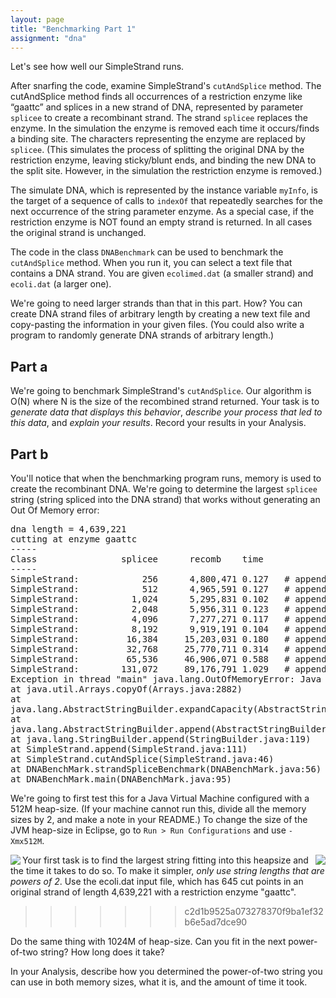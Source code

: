 ```yaml
---
layout: page
title: "Benchmarking Part 1"
assignment: "dna"
---
```

<p>Let's see how well our SimpleStrand runs.</p>

<p>After snarfing the code, examine SimpleStrand's <code>cutAndSplice</code> method. The cutAndSplice method finds all occurrences of a restriction enzyme like “gaattc” and splices in a new strand of DNA, represented by parameter <code>splicee</code> to create a recombinant strand. The strand <code>splicee</code> replaces the enzyme. In the simulation the enzyme is removed each time it occurs/finds a binding site. The characters representing the enzyme are replaced by <code>splicee</code>. (This simulates the process of splitting the original DNA by the restriction enzyme, leaving sticky/blunt ends, and binding the new DNA to the split site. However, in the simulation the restriction enzyme is removed.) </p>
<p>The simulate DNA, which is represented by the instance variable <code>myInfo</code>, is the target of a sequence of calls to <code>indexOf</code> that repeatedly searches for the next occurrence of the string parameter enzyme. As a special case, if the restriction enzyme is NOT found an empty strand is returned. In all cases the original strand is unchanged.</p>
<p>The code in the class <code>DNABenchmark</code> can be used to benchmark the <code>cutAndSplice</code> method. When you run it, you can select a text file that contains a DNA strand. You are given <code>ecolimed.dat</code> (a smaller strand) and <code>ecoli.dat</code> (a larger one).</p>
<p>We're going to need larger strands than that in this part. How? You can create DNA strand files of arbitrary length by creating a new text file and copy-pasting the information in your given files. (You could also write a program to randomly generate DNA strands of arbitrary length.)</p>
<h2>Part a</h2>
<p>We're going to benchmark SimpleStrand's <code>cutAndSplice</code>. Our algorithm is O(N) where N is the size of the recombined strand returned. Your task is to <em>generate data that displays this behavior</em>, <em>describe your process that led to this data</em>, and <em>explain your results</em>. Record your results in your Analysis.</p>
<h2>Part b</h2>
<p>You'll notice that when the benchmarking program runs, memory is used to create the recombinant DNA. We're going to determine the largest <code>splicee</code> string (string spliced into the DNA strand) that works without generating an Out Of Memory error:</p>

<pre>
dna length = 4,639,221
cutting at enzyme gaattc
-----
Class                splicee      recomb    time
-----
SimpleStrand:            256      4,800,471 0.127   # append calls = 1290
SimpleStrand:            512      4,965,591 0.127   # append calls = 1290
SimpleStrand:          1,024      5,295,831 0.102   # append calls = 1290
SimpleStrand:          2,048      5,956,311 0.123   # append calls = 1290
SimpleStrand:          4,096      7,277,271 0.117   # append calls = 1290
SimpleStrand:          8,192      9,919,191 0.104   # append calls = 1290
SimpleStrand:         16,384     15,203,031 0.180   # append calls = 1290
SimpleStrand:         32,768     25,770,711 0.314   # append calls = 1290
SimpleStrand:         65,536     46,906,071 0.588   # append calls = 1290
SimpleStrand:        131,072     89,176,791 1.029   # append calls = 1290
Exception in thread "main" java.lang.OutOfMemoryError: Java heap space
at java.util.Arrays.copyOf(Arrays.java:2882)
at
java.lang.AbstractStringBuilder.expandCapacity(AbstractStringBuilder.java:100)
at
java.lang.AbstractStringBuilder.append(AbstractStringBuilder.java:390)
at java.lang.StringBuilder.append(StringBuilder.java:119)
at SimpleStrand.append(SimpleStrand.java:111)
at SimpleStrand.cutAndSplice(SimpleStrand.java:46)
at DNABenchMark.strandSpliceBenchmark(DNABenchMark.java:56)
at DNABenchMark.main(DNABenchMark.java:95)
</pre>

<p>We're going to first test this for a Java Virtual Machine configured with a 512M heap-size. (If your machine cannot run this, divide all the memory sizes by 2, and make a note in your README.) To change the size of the JVM heap-size in Eclipse, go to <code>Run > Run Configurations</code>  and use <code>-Xmx512M</code>.</p>

<p><img align="left" src="http://www.cs.duke.edu/courses/cps100/fall11/assign/dna/runconfig.jpg"><img align="right" src="http://www.cs.duke.edu/courses/cps100/fall11/assign/dna/choosexmx.jpg"></p>

<p>Your first task is to find the largest string fitting into this heapsize and the time it takes to do so. To make it simpler, <em>only use string lengths that are powers of 2</em>. Use the ecoli.dat input file, which has 645 cut points in an original strand of length 4,639,221 with a restriction enzyme "gaattc".</p>


>>>>>>> c2d1b9525a073278370f9ba1ef32b6e5ad7dce90
<p>Do the same thing with 1024M of heap-size. Can you fit in the next power-of-two string? How long does it take?</p>
<p>In your Analysis, describe how you determined the power-of-two string you can use in both memory sizes, what it is, and the amount of time it took.</p>
